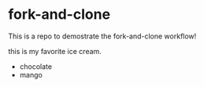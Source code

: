 # fork-and-clone

This is a repo to demostrate the fork-and-clone workflow!


this is my favorite ice cream.
- chocolate
- mango
